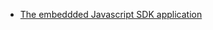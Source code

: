 * [The embeddded Javascript SDK application ](https://github.com/okta/okta-auth-js/tree/master/samples/generated/express-embedded-auth-with-sdk)
